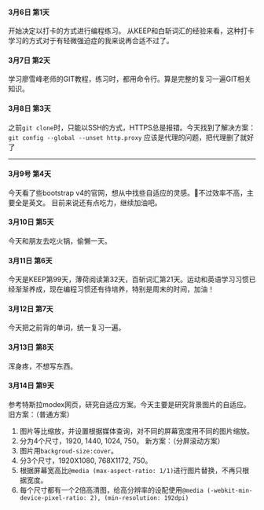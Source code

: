 #### 3月6日 第1天
开始决定以打卡的方式进行编程练习。
从KEEP和白斩词汇的经验来看，这种打卡学习的方式对于有轻微强迫症的我来说再合适不过了。

#### 3月7日 第2天
学习廖雪峰老师的GIT教程，练习时，都用命令行。算是完整的复习一遍GIT相关知识。

#### 3月8日 第3天
之前`git clone`时，只能以SSH的方式，HTTPS总是报错。今天找到了解决方案：
`git config --global --unset http.proxy`
应该是代理的问题，把代理删了就好了
***

#### 3月9号 第4天
今天看了些bootstrap v4的官网，想从中找些自适应的灵感。不过效率不高，主要全是英文。
目前来说还有点吃力，继续加油吧。

#### 3月10日 第5天
今天和朋友去吃火锅，偷懒一天。

#### 3月11日 第6天
今天是KEEP第99天，薄荷阅读第32天，百斩词汇第21天。运动和英语学习习惯已经渐渐养成，现在编程习惯还有待培养，特别是周末的时间，加油！

#### 3月12日 第7天
今天把之前背的单词，统一复习一遍。

#### 3月13日 第8天
浑身疼，不想写东西。

#### 3月14日 第9天
参考特斯拉modex网页，研究自适应方案。今天主要是研究背景图片的自适应。
旧方案：（普通方案）
1. 图片等比缩放，并设置根据媒体查询，对不同的屏幕宽度用不同的图片缩放。
2. 分为4个尺寸，1920, 1440, 1024, 750。
新方案：（分屏滚动方案）
1. 图片用`backgroud-size:cover`。
2. 分3个尺寸，1920X1080, 768X1172, 750。
3. 根据屏幕宽高比`@media (max-aspect-ratio: 1/1)`进行图片替换，不再只根据宽度。
4. 每个尺寸都有一个2倍高清图，给高分辨率的设配使用`@media (-webkit-min-device-pixel-ratio: 2), (min-resolution: 192dpi)`